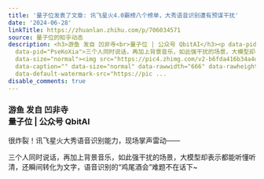 ```yaml
---
title: '量子位发表了文章: 讯飞星火4.0霸榜八个榜单，大秀语音识别遭有预谋干扰'
date: '2024-06-28'
linkTitle: https://zhuanlan.zhihu.com/p/706034571
source: 量子位的知乎动态
description: <h3>游鱼 发自 凹非寺<br>量子位 | 公众号 QbitAI</h3><p data-pid="ppfcykbl">很炸裂！讯飞星火大秀语音识别能力，现场掌声雷动——</p><p
  data-pid="PseKoXia">三个人同时说话，再加上背景音乐，如此强干扰的场景，大模型却表示都能听懂听清，还瞬间转化为文字，语音识别的“鸡尾酒会”难题不在话下~<br></p><figure
  data-size="normal"><img src="https://pic4.zhimg.com/v2-b6fda416b34a4dca748c47457acaa50b.jpg"
  data-caption="" data-size="normal" data-rawwidth="666" data-rawheight="372" data-thumbnail="https://pic4.zhimg.com/v2-b6fda416b34a4dca748c47457acaa50b_b.jpg"
  data-default-watermark-src="https://pic ...
disable_comments: true
---
```

<h3>游鱼 发自 凹非寺<br>量子位 | 公众号 QbitAI</h3><p data-pid="ppfcykbl">很炸裂！讯飞星火大秀语音识别能力，现场掌声雷动——</p><p data-pid="PseKoXia">三个人同时说话，再加上背景音乐，如此强干扰的场景，大模型却表示都能听懂听清，还瞬间转化为文字，语音识别的“鸡尾酒会”难题不在话下~<br></p><figure data-size="normal"><img src="https://pic4.zhimg.com/v2-b6fda416b34a4dca748c47457acaa50b.jpg" data-caption="" data-size="normal" data-rawwidth="666" data-rawheight="372" data-thumbnail="https://pic4.zhimg.com/v2-b6fda416b34a4dca748c47457acaa50b_b.jpg" data-default-watermark-src="https://pic ...